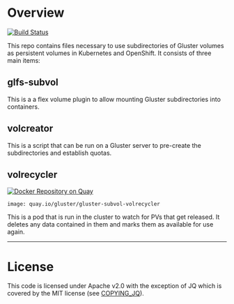 # Overview

[![Build
Status](https://travis-ci.org/gluster/gluster-subvol.svg?branch=master)](https://travis-ci.org/gluster/gluster-subvol)

This repo contains files necessary to use subdirectories of Gluster volumes as
persistent volumes in Kubernetes and OpenShift. It consists of three main items:

## glfs-subvol

This is a a flex volume plugin to allow mounting Gluster subdirectories into
containers.

## volcreator

This is a script that can be run on a Gluster server to pre-create the
subdirectories and establish quotas.

## volrecycler

[![Docker Repository on
Quay](https://quay.io/repository/gluster/gluster-subvol-volrecycler/status
"Docker Repository on
Quay")](https://quay.io/repository/gluster/gluster-subvol-volrecycler)

`image: quay.io/gluster/gluster-subvol-volrecycler`

This is a pod that is run in the cluster to watch for PVs that get released. It
deletes any data contained in them and marks them as available for use again.

---
# License

This code is licensed under Apache v2.0 with the exception of JQ which is
covered by the MIT license (see [COPYING_JQ](glfs-subvol/COPYING_JQ)).
